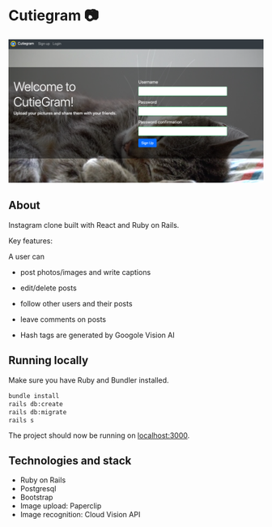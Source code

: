 # Cutiegram 📷
![screenshot](./screenshot.png)

## About
Instagram clone built with React and Ruby on Rails.

Key features:

A user can
* post photos/images and write captions
* edit/delete posts
* follow other users and their posts 
* leave comments on posts

* Hash tags are generated by Googole Vision AI

## Running locally
Make sure you have Ruby and Bundler installed.
```
bundle install
rails db:create
rails db:migrate
rails s
```

The project should now be running on [localhost:3000](http://localhost:3000/).

## Technologies and stack

* Ruby on Rails
* Postgresql
* Bootstrap
* Image upload: Paperclip
* Image recognition: Cloud Vision API

